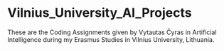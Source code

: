 # Vilnius_University_AI_Projects
These are the Coding Assignments given by Vytautas Čyras in Artificial Intelligence during my Erasmus Studies in Vilnius University, Lithuania.
